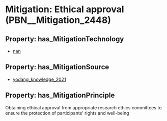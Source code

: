 # Mitigation: __Ethical approval__ (PBN__Mitigation_2448)

## Property: has_MitigationTechnology

* [nan](../Technology/PBN__Technology_22)

## Property: has_MitigationSource

* [yodang_knowledge_2021](../Article/PBN__Article_176)

## Property: has_MitigationPrinciple

Obtaining ethical approval from appropriate research ethics committees to ensure the protection of participants' rights and well-being

